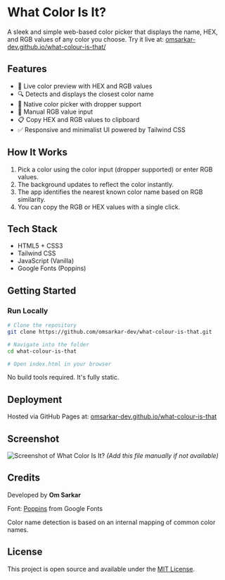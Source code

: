 # What Color Is It?

A sleek and simple web-based color picker that displays the name, HEX, and RGB values of any color you choose. Try it live at: [omsarkar-dev.github.io/what-colour-is-that/](https://omsarkar-dev.github.io/what-colour-is-that/)

## Features

* 🎨 Live color preview with HEX and RGB values
* 🔍 Detects and displays the closest color name
* 🧪 Native color picker with dropper support
* 🎯 Manual RGB value input
* 📋 Copy HEX and RGB values to clipboard
* ✅ Responsive and minimalist UI powered by Tailwind CSS

## How It Works

1. Pick a color using the color input (dropper supported) or enter RGB values.
2. The background updates to reflect the color instantly.
3. The app identifies the nearest known color name based on RGB similarity.
4. You can copy the RGB or HEX values with a single click.

## Tech Stack

* HTML5 + CSS3
* Tailwind CSS
* JavaScript (Vanilla)
* Google Fonts (Poppins)

## Getting Started

### Run Locally

```bash
# Clone the repository
git clone https://github.com/omsarkar-dev/what-colour-is-that.git

# Navigate into the folder
cd what-colour-is-that

# Open index.html in your browser
```

No build tools required. It's fully static.

## Deployment

Hosted via GitHub Pages at: [omsarkar-dev.github.io/what-colour-is-that](https://omsarkar-dev.github.io/what-colour-is-that/)

## Screenshot

![Screenshot of What Color Is It?](https://omsarkar-dev.github.io/what-colour-is-that/screenshot.png) *(Add this file manually if not available)*

## Credits

Developed by **Om Sarkar**

Font: [Poppins](https://fonts.google.com/specimen/Poppins) from Google Fonts

Color name detection is based on an internal mapping of common color names.

## License

This project is open source and available under the [MIT License](LICENSE).
